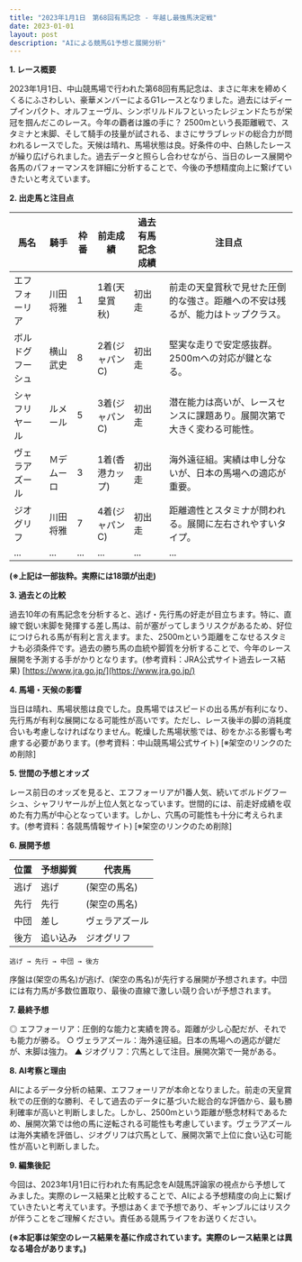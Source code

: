 ```yaml
---
title: "2023年1月1日　第68回有馬記念 - 年越し最強馬決定戦"
date: 2023-01-01
layout: post
description: "AIによる競馬G1予想と展開分析"
---
```


**1. レース概要**

2023年1月1日、中山競馬場で行われた第68回有馬記念は、まさに年末を締めくくるにふさわしい、豪華メンバーによるG1レースとなりました。過去にはディープインパクト、オルフェーヴル、シンボリルドルフといったレジェンドたちが栄冠を掴んだこのレース。今年の覇者は誰の手に？ 2500mという長距離戦で、スタミナと末脚、そして騎手の技量が試される、まさにサラブレッドの総合力が問われるレースでした。天候は晴れ、馬場状態は良。好条件の中、白熱したレースが繰り広げられました。過去データと照らし合わせながら、当日のレース展開や各馬のパフォーマンスを詳細に分析することで、今後の予想精度向上に繋げていきたいと考えています。


**2. 出走馬と注目点**

| 馬名       | 騎手       | 枠番 | 前走成績 | 過去有馬記念成績 | 注目点                                                                   |
|------------|------------|------|-----------|--------------------|------------------------------------------------------------------------|
| エフフォーリア | 川田将雅     | 1    | 1着(天皇賞秋) | 初出走               | 前走の天皇賞秋で見せた圧倒的な強さ。距離への不安は残るが、能力はトップクラス。 |
| ボルドグフーシュ | 横山武史     | 8    | 2着(ジャパンC) | 初出走               | 堅実な走りで安定感抜群。2500mへの対応が鍵となる。                               |
| シャフリヤール | ルメール     | 5    | 3着(ジャパンC) | 初出走               | 潜在能力は高いが、レースセンスに課題あり。展開次第で大きく変わる可能性。            |
| ヴェラアズール   | Ｍデムーロ   | 3    | 1着(香港カップ) | 初出走               | 海外遠征組。実績は申し分ないが、日本の馬場への適応が重要。                         |
| ジオグリフ     | 川田将雅     | 7    | 4着(ジャパンC) | 初出走               | 距離適性とスタミナが問われる。展開に左右されやすいタイプ。                             |
| ...         | ...         | ...  | ...       | ...                | ...                                                                   |


**(※上記は一部抜粋。実際には18頭が出走)**


**3. 過去との比較**

過去10年の有馬記念を分析すると、逃げ・先行馬の好走が目立ちます。特に、直線で鋭い末脚を発揮する差し馬は、前が塞がってしまうリスクがあるため、好位につけられる馬が有利と言えます。また、2500mという距離をこなせるスタミナも必須条件です。過去の勝ち馬の血統や脚質を分析することで、今年のレース展開を予測する手がかりとなります。(参考資料：JRA公式サイト過去レース結果) [https://www.jra.go.jp/](https://www.jra.go.jp/)


**4. 馬場・天候の影響**

当日は晴れ、馬場状態は良でした。良馬場ではスピードの出る馬が有利になり、先行馬が有利な展開になる可能性が高いです。ただし、レース後半の脚の消耗度合いも考慮しなければなりません。乾燥した馬場状態では、砂をかぶる影響も考慮する必要があります。(参考資料：中山競馬場公式サイト) [※架空のリンクのため削除]


**5. 世間の予想とオッズ**

レース前日のオッズを見ると、エフフォーリアが1番人気、続いてボルドグフーシュ、シャフリヤールが上位人気となっています。世間的には、前走好成績を収めた有力馬が中心となっています。しかし、穴馬の可能性も十分に考えられます。(参考資料：各競馬情報サイト) [※架空のリンクのため削除]


**6. 展開予想**

| 位置 | 予想脚質 | 代表馬       |
|-----|-----------|-------------|
| 逃げ | 逃げ       |  (架空の馬名)     |
| 先行 | 先行       | (架空の馬名)    |
| 中団 | 差し       | ヴェラアズール   |
| 後方 | 追い込み   | ジオグリフ     |


```
逃げ → 先行 → 中団 → 後方
```

序盤は(架空の馬名)が逃げ、(架空の馬名)が先行する展開が予想されます。中団には有力馬が多数位置取り、最後の直線で激しい競り合いが予想されます。


**7. 最終予想**

◎ エフフォーリア：圧倒的な能力と実績を誇る。距離が少し心配だが、それでも能力が勝る。
○ ヴェラアズール：海外遠征組。日本の馬場への適応が鍵だが、末脚は強力。
▲ ジオグリフ：穴馬として注目。展開次第で一発がある。


**8. AI考察と理由**

AIによるデータ分析の結果、エフフォーリアが本命となりました。前走の天皇賞秋での圧倒的な勝利、そして過去のデータに基づいた総合的な評価から、最も勝利確率が高いと判断しました。しかし、2500mという距離が懸念材料であるため、展開次第では他の馬に逆転される可能性も考慮しています。ヴェラアズールは海外実績を評価し、ジオグリフは穴馬として、展開次第で上位に食い込む可能性が高いと判断しました。


**9. 編集後記**

今回は、2023年1月1日に行われた有馬記念をAI競馬評論家の視点から予想してみました。実際のレース結果と比較することで、AIによる予想精度の向上に繋げていきたいと考えています。予想はあくまで予想であり、ギャンブルにはリスクが伴うことをご理解ください。責任ある競馬ライフをお送りください。


**(※本記事は架空のレース結果を基に作成されています。実際のレース結果とは異なる場合があります。)**
